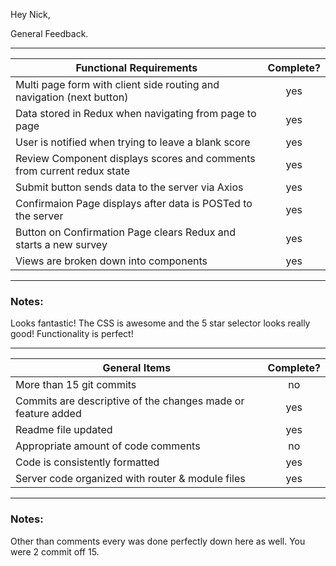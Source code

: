 Hey Nick,

General Feedback.

---
| Functional Requirements | Complete? |
| --- | :---: |
| Multi page form with client side routing and navigation (next button) | yes |
| Data stored in Redux when navigating from page to page | yes |
| User is notified when trying to leave a blank score | yes |
| Review Component displays scores and comments from current redux state | yes |
| Submit button sends data to the server via Axios | yes |
| Confirmaion Page displays after data is POSTed to the server | yes |
| Button on Confirmation Page clears Redux and starts a new survey | yes |
| Views are broken down into components | yes |

---
### Notes:

Looks fantastic! The CSS is awesome and the 5 star selector looks really good! Functionality is perfect!

---
| General Items | Complete? |
| --- | :---: |
| More than 15 git commits | no |
| Commits are descriptive of the changes made or feature added | yes |
| Readme file updated | yes |
| Appropriate amount of code comments | no |
| Code is consistently formatted | yes |
| Server code organized with router & module files | yes |

---
### Notes:

Other than comments every was done perfectly down here as well. You were 2 commit off 15.
